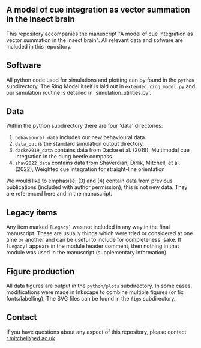## A model of cue integration as vector summation in the insect brain

This repository accompanies the manuscript "A model of cue integration as vector summation in the insect brain". All relevant data and sofware are included in this repository.

## Software
All python code used for simulations and plotting can by found in the `python` subdirectory. 
The Ring Model itself is laid out in `extended_ring_model.py` and our simulation routine is
detailed in `simulation_utilities.py'.

## Data
Within the python subdirectory there are four 'data' directories:

1. `behavioural_data` includes our new behavioural data.
2. `data_out` is the standard simulation output directory.
3. `dacke2019_data` contains data from Dacke et al. (2019), Multimodal cue integration in the dung beetle compass.
4. `shav2022_data` contains data from Shaverdian, Dirlik, Mitchell, et al. (2022), Weighted cue integration for straight-line orientation

We would like to emphasise, (3) and (4) contain data from previous publications
(included with author permission), this is not new data. They are referenced
here and in the manuscript.

## Legacy items
Any item marked `[Legacy]` was not included in any way in the final manuscript. These are usually
things which were tried or considered at one time or another and can be useful to include
for completeness' sake. If `[Legacy]` appears in the module header comment, then nothing in
that module was used in the manuscript (supplementary information).

## Figure production
All data figures are output in the `python/plots`
subdirectory. In some cases, modifications were made in Inkscape to
combine multiple figures (or fix fonts/labelling). The SVG files can
be found in the `figs` subdirectory.

## Contact
If you have questions about any aspect of this repository, please
contact r.mitchell@ed.ac.uk.
